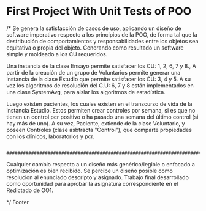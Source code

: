 # First Project With Unit Tests of POO


/* Se genera la satisfacción de casos de uso, aplicando un diseño de software imperativo respecto a los principios de la POO, 
de forma tal que la destribución de comportamientos y responsabilidades entre los objetos sea equitativa o propia del objeto.
Generando como resultado un software simple y moldeado a los CU requeridos.

Una instancia de la clase Ensayo permite satisfacer los CU: 1, 2, 6, 7 y 8., 
A partir de la creación de un grupo de Voluntarios permite generar una instancia de la clase Estudio que permite satisfacer los CU: 3, 4 y 5. 
A su vez los algoritmos de resolución del C.U: 6, 7 y 8 están implementados en una clase SystemAvg, para aislar los algoritmos de estadística.

Luego existen pacientes, los cuales existen en el transcurso de vida de la instancia Estudio.
Estos permiten crear controles por semana, si es que no tienen un control pcr positivo o ha pasado una semana del último control (si hay más de uno).
A su vez, Paciente, extiende de la clase Voluntario, y poseen Controles (clase asbtracta "Control"),
que comparte propiedades con los clínicos, laboratorios y pcr.

                ##################################################################################################################

Cualquier cambio respecto a un diseño más genérico/legible o enfocado a optimización es bien recibido. 
Se percibe un diseño posible como resolucion al enunciado descripto y asignado.
Trabajo final desarrollado como oportunidad para aprobar la asignatura correspondiente en el Redictado de OO1.

*/
Footer
